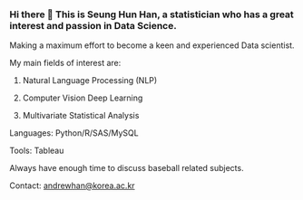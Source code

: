 ### Hi there 👋 This is Seung Hun Han, a statistician who has a great interest and passion in Data Science.

Making a maximum effort to become a keen and experienced Data scientist.

My main fields of interest are:

1. Natural Language Processing (NLP)

2. Computer Vision Deep Learning

3. Multivariate Statistical Analysis

Languages: Python/R/SAS/MySQL

Tools: Tableau

Always have enough time to discuss baseball related subjects.

Contact: andrewhan@korea.ac.kr
